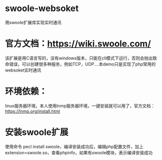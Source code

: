 # swoole-websoket
用swoole扩展库实现实时通讯
# 官方文档：https://wiki.swoole.com/

该扩展是用C语言写的，没有windows版本，只能在cli模式下运行，否则会抛出致命错误，可以创建很多种服务，例如TCP，UDP....本demo只是实现了php常用的websoket实时通讯

# 环境依赖：
linux服务器环境，本人使用lnmp服务器环境，一键安装就可以用了，官方文档：https://lnmp.org/install.html

# 安装swoole扩展
使用命令 pecl install swoole，编译安装成功后，编辑php配置文件，加上extension=swoole.so，查看phpinfo，如果有swoole模块，表示编译安装成功

